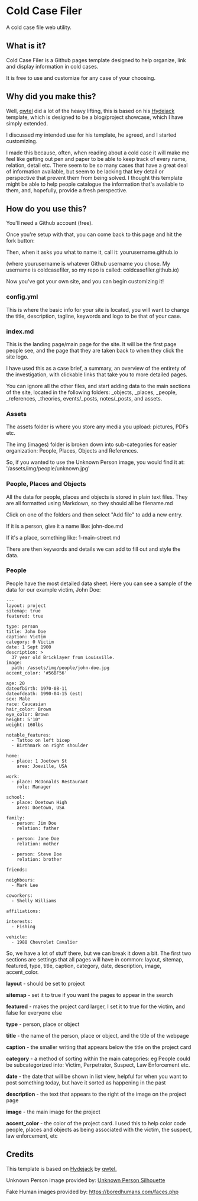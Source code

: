 # Cold Case Filer

A cold case file web utility.

## What is it?

Cold Case Filer is a Github pages template designed to help organize, link and display information in cold cases.

It is free to use and customize for any case of your choosing.

## Why did you make this?

Well, <a href="https://github.com/qwtel">qwtel</a> did a lot of the heavy lifting, this is based on his <a href="https://github.com/hydecorp/hydejack">Hydejack</a> template, which is designed to be a blog/project showcase, which I have simply extended.

I discussed my intended use for his template, he agreed, and I started customizing.

I made this because, often, when reading about a cold case it will make me feel like getting out pen and paper to be able to keep track of every name, relation, detail etc. There seem to be so many cases that have a great deal of information available, but seem to be lacking that key detail or perspective that prevent them from being solved. I thought this template might be able to help people catalogue the information that's available to them, and, hopefully, provide a fresh perspective.

## How do you use this?

You'll need a Github account (free).

Once you're setup with that, you can come back to this page and hit the fork button:

Then, when it asks you what to name it, call it: yourusername.github.io 

(where yourusername is whatever Github username you chose. My username is coldcasefiler, so my repo is called: coldcasefiler.github.io)

Now you've got your own site, and you can begin customizing it!

### config.yml

This is where the basic info for your site is located, you will want to change the title, description, tagline, keywords and logo to be that of your case.

### index.md

This is the landing page/main page for the site. It will be the first page people see, and the page that they are taken back to when they click the site logo.

I have used this as a case brief, a summary, an overview of the entirety of the investigation, with clickable links that take you to more detailed pages.

You can ignore all the other files, and start adding data to the main sections of the site, located in the following folders: _objects, _places, _people, _references, _theories, events/_posts, notes/_posts, and assets.

### Assets

The assets folder is where you store any media you upload: pictures, PDFs etc.

The img (images) folder is broken down into sub-categories for easier organization: People, Places, Objects and References.

So, if you wanted to use the Unknown Person image, you would find it at: '/assets/img/people/unknown.jpg'

### People, Places and Objects

All the data for people, places and objects is stored in plain text files. They are all formatted using Markdown, so they should all be filename.md 

Click on one of the folders and then select "Add file" to add a new entry.

If it is a person, give it a name like: john-doe.md

If it's a place, something like: 1-main-street.md

There are then keywords and details we can add to fill out and style the data.

### People

People have the most detailed data sheet. Here you can see a sample of the data for our example victim, John Doe:
```
---
layout: project
sitemap: true
featured: true

type: person
title: John Doe
caption: Victim
category: 0 Victim
date: 1 Sept 1900
description: >
  37 year old Bricklayer from Louisville.
image: 
  path: /assets/img/people/john-doe.jpg
accent_color: '#56BF56'

age: 20
dateofbirth: 1970-08-11
dateofdeath: 1990-04-15 (est)
sex: Male
race: Caucasian
hair_color: Brown
eye_color: Brown
height: 5'10"
weight: 160lbs

notable_features: 
  - Tattoo on left bicep 
  - Birthmark on right shoulder

home: 
  - place: 1 Joetown St 
    area: Joeville, USA
    
work:
  - place: McDonalds Restaurant
    role: Manager
    
school: 
  - place: Doetown High
    area: Doetown, USA

family: 
  - person: Jim Doe 
    relation: father 
    
  - person: Jane Doe 
    relation: mother 
    
  - person: Steve Doe 
    relation: brother

friends:

neighbours:
  - Mark Lee

coworkers:
  - Shelly Williams

affiliations:

interests: 
  - Fishing

vehicle: 
  - 1988 Chevrolet Cavalier
  ```
So, we have a lot of stuff there, but we can break it down a bit. The first two sections are settings that all pages will have in common: layout, sitemap, featured, type, title, caption, category, date, description, image, accent_color.

__layout__ - should be set to project

__sitemap__ - set it to true if you want the pages to appear in the search

__featured__ - makes the project card larger, I set it to true for the victim, and false for everyone else

__type__ - person, place or object

__title__ - the name of the person, place or object, and the title of the webpage

__caption__ - the smaller writing that appears below the title on the project card

__category__ - a method of sorting within the main categories: eg People could be subcategorized into: Victim, Perpetrator, Suspect, Law Enforcement etc.

__date__ - the date that will be shown in list view, helpful for when you want to post something today, but have it sorted as happening in the past

__description__ - the text that appears to the right of the image on the project page

__image__ - the main image for the project

__accent_color__ - the color of the project card. I used this to help color code people, places and objects as being associated with the victim, the suspect, law enforcement, etc


## Credits

This template is based on <a href="https://github.com/hydecorp/hydejack">Hydejack</a> by <a href="https://github.com/qwtel">qwtel.</a>

Unknown Person image provided by: <a href="http://getdrawings.com/unknown-person-silhouette">Unknown Person Silhouette</a>

Fake Human images provided by: https://boredhumans.com/faces.php

